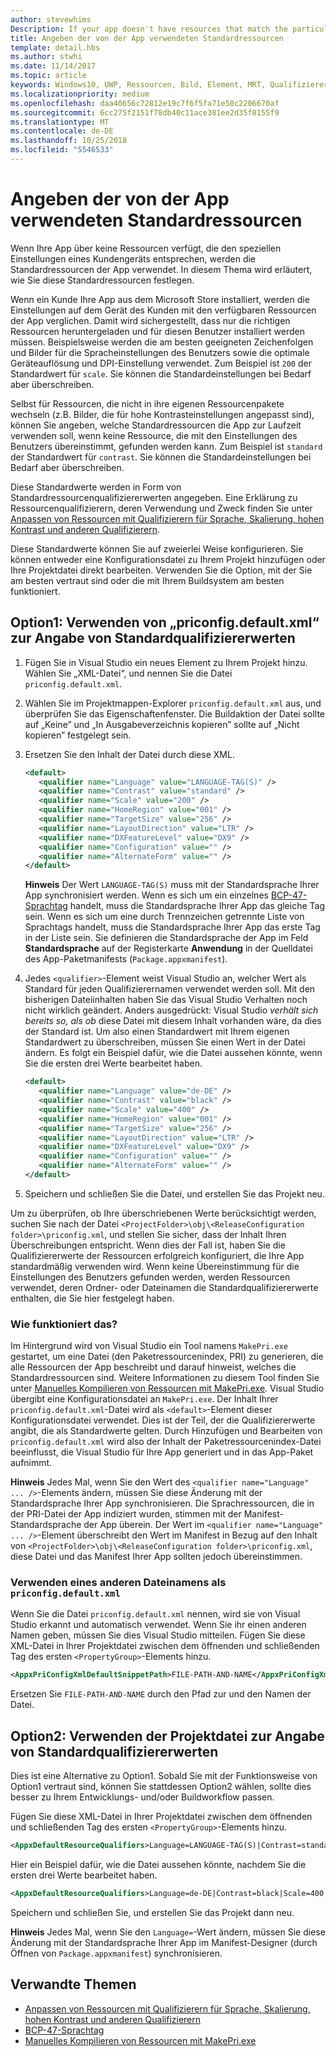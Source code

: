 ```yaml
---
author: stevewhims
Description: If your app doesn't have resources that match the particular settings of a customer device, then the app's default resources are used. This topic explains how to specify what those default resources are.
title: Angeben der von der App verwendeten Standardressourcen
template: detail.hbs
ms.author: stwhi
ms.date: 11/14/2017
ms.topic: article
keywords: Windows10, UWP, Ressourcen, Bild, Element, MRT, Qualifizierer
ms.localizationpriority: medium
ms.openlocfilehash: daa40656c72812e19c7f6f5fa71e50c2206670af
ms.sourcegitcommit: 6cc275f2151f78db40c11ace381ee2d35f0155f9
ms.translationtype: MT
ms.contentlocale: de-DE
ms.lasthandoff: 10/25/2018
ms.locfileid: "5546533"
---
```

# <a name="specify-the-default-resources-that-your-app-uses"></a>Angeben der von der App verwendeten Standardressourcen

Wenn Ihre App über keine Ressourcen verfügt, die den speziellen Einstellungen eines Kundengeräts entsprechen, werden die Standardressourcen der App verwendet. In diesem Thema wird erläutert, wie Sie diese Standardressourcen festlegen.

Wenn ein Kunde Ihre App aus dem Microsoft Store installiert, werden die Einstellungen auf dem Gerät des Kunden mit den verfügbaren Ressourcen der App verglichen. Damit wird sichergestellt, dass nur die richtigen Ressourcen heruntergeladen und für diesen Benutzer installiert werden müssen. Beispielsweise werden die am besten geeigneten Zeichenfolgen und Bilder für die Spracheinstellungen des Benutzers sowie die optimale Geräteauflösung und DPI-Einstellung verwendet. Zum Beispiel ist `200` der Standardwert für `scale`. Sie können die Standardeinstellungen bei Bedarf aber überschreiben.

Selbst für Ressourcen, die nicht in ihre eigenen Ressourcenpakete wechseln (z.B. Bilder, die für hohe Kontrasteinstellungen angepasst sind), können Sie angeben, welche Standardressourcen die App zur Laufzeit verwenden soll, wenn keine Ressource, die mit den Einstellungen des Benutzers übereinstimmt, gefunden werden kann. Zum Beispiel ist `standard` der Standardwert für `contrast`. Sie können die Standardeinstellungen bei Bedarf aber überschreiben.

Diese Standardwerte werden in Form von Standardressourcenqualifiziererwerten angegeben. Eine Erklärung zu Ressourcenqualifizierern, deren Verwendung und Zweck finden Sie unter [Anpassen von Ressourcen mit Qualifizierern für Sprache, Skalierung, hohen Kontrast und anderen Qualifizierern](tailor-resources-lang-scale-contrast.md).

Diese Standardwerte können Sie auf zweierlei Weise konfigurieren. Sie können entweder eine Konfigurationsdatei zu Ihrem Projekt hinzufügen oder Ihre Projektdatei direkt bearbeiten. Verwenden Sie die Option, mit der Sie am besten vertraut sind oder die mit Ihrem Buildsystem am besten funktioniert.

## <a name="option-1-use-priconfigdefaultxml-to-specify-default-qualifier-values"></a>Option1: Verwenden von „priconfig.default.xml“ zur Angabe von Standardqualifiziererwerten

1. Fügen Sie in Visual Studio ein neues Element zu Ihrem Projekt hinzu. Wählen Sie „XML-Datei“, und nennen Sie die Datei `priconfig.default.xml`.
2. Wählen Sie im Projektmappen-Explorer `priconfig.default.xml` aus, und überprüfen Sie das Eigenschaftenfenster. Die Buildaktion der Datei sollte auf „Keine” und „In Ausgabeverzeichnis kopieren” sollte auf „Nicht kopieren” festgelegt sein.
3. Ersetzen Sie den Inhalt der Datei durch diese XML.
   ```xml
   <default>
      <qualifier name="Language" value="LANGUAGE-TAG(S)" />
      <qualifier name="Contrast" value="standard" />
      <qualifier name="Scale" value="200" />
      <qualifier name="HomeRegion" value="001" />
      <qualifier name="TargetSize" value="256" />
      <qualifier name="LayoutDirection" value="LTR" />
      <qualifier name="DXFeatureLevel" value="DX9" />
      <qualifier name="Configuration" value="" />
      <qualifier name="AlternateForm" value="" />
   </default>
   ```
   
   **Hinweis** Der Wert `LANGUAGE-TAG(S)` muss mit der Standardsprache Ihrer App synchronisiert werden. Wenn es sich um ein einzelnes [BCP-47-Sprachtag](http://go.microsoft.com/fwlink/p/?linkid=227302) handelt, muss die Standardsprache Ihrer App das gleiche Tag sein. Wenn es sich um eine durch Trennzeichen getrennte Liste von Sprachtags handelt, muss die Standardsprache Ihrer App das erste Tag in der Liste sein. Sie definieren die Standardsprache der App im Feld **Standardsprache** auf der Registerkarte **Anwendung** in der Quelldatei des App-Paketmanifests (`Package.appxmanifest`).

4. Jedes `<qualifier>`-Element weist Visual Studio an, welcher Wert als Standard für jeden Qualifizierernamen verwendet werden soll. Mit den bisherigen Dateiinhalten haben Sie das Visual Studio Verhalten noch nicht wirklich geändert. Anders ausgedrückt: Visual Studio *verhält sich bereits so, als ob* diese Datei mit diesem Inhalt vorhanden wäre, da dies der Standard ist. Um also einen Standardwert mit Ihrem eigenen Standardwert zu überschreiben, müssen Sie einen Wert in der Datei ändern. Es folgt ein Beispiel dafür, wie die Datei aussehen könnte, wenn Sie die ersten drei Werte bearbeitet haben.
   ```xml
   <default>
      <qualifier name="Language" value="de-DE" />
      <qualifier name="Contrast" value="black" />
      <qualifier name="Scale" value="400" />
      <qualifier name="HomeRegion" value="001" />
      <qualifier name="TargetSize" value="256" />
      <qualifier name="LayoutDirection" value="LTR" />
      <qualifier name="DXFeatureLevel" value="DX9" />
      <qualifier name="Configuration" value="" />
      <qualifier name="AlternateForm" value="" />
   </default>
   ```
5. Speichern und schließen Sie die Datei, und erstellen Sie das Projekt neu.

Um zu überprüfen, ob Ihre überschriebenen Werte berücksichtigt werden, suchen Sie nach der Datei `<ProjectFolder>\obj\<ReleaseConfiguration folder>\priconfig.xml`, und stellen Sie sicher, dass der Inhalt Ihren Überschreibungen entspricht. Wenn dies der Fall ist, haben Sie die Qualifiziererwerte der Ressourcen erfolgreich konfiguriert, die Ihre App standardmäßig verwenden wird. Wenn keine Übereinstimmung für die Einstellungen des Benutzers gefunden werden, werden Ressourcen verwendet, deren Ordner- oder Dateinamen die Standardqualifiziererwerte enthalten, die Sie hier festgelegt haben.

### <a name="how-does-this-work"></a>Wie funktioniert das?

Im Hintergrund wird von Visual Studio ein Tool namens `MakePri.exe` gestartet, um eine Datei (den Paketressourcenindex, PRI) zu generieren, die alle Ressourcen der App beschreibt und darauf hinweist, welches die Standardressourcen sind. Weitere Informationen zu diesem Tool finden Sie unter [Manuelles Kompilieren von Ressourcen mit MakePri.exe](compile-resources-manually-with-makepri.md). Visual Studio übergibt eine Konfigurationsdatei an `MakePri.exe`. Der Inhalt Ihrer `priconfig.default.xml`-Datei wird als `<default>`-Element dieser Konfigurationsdatei verwendet. Dies ist der Teil, der die Qualifiziererwerte angibt, die als Standardwerte gelten. Durch Hinzufügen und Bearbeiten von `priconfig.default.xml` wird also der Inhalt der Paketressourcenindex-Datei beeinflusst, die Visual Studio für Ihre App generiert und in das App-Paket aufnimmt.

**Hinweis** Jedes Mal, wenn Sie den Wert des `<qualifier name="Language" ... />`-Elements ändern, müssen Sie diese Änderung mit der Standardsprache Ihrer App synchronisieren. Die Sprachressourcen, die in der PRI-Datei der App indiziert wurden, stimmen mit der Manifest-Standardsprache der App überein. Der Wert im `<qualifier name="Language" ... />`-Element überschreibt den Wert im Manifest in Bezug auf den Inhalt von `<ProjectFolder>\obj\<ReleaseConfiguration folder>\priconfig.xml`, diese Datei und das Manifest Ihrer App sollten jedoch übereinstimmen.

### <a name="using-a-different-file-name-than-priconfigdefaultxml"></a>Verwenden eines anderen Dateinamens als `priconfig.default.xml`

Wenn Sie die Datei `priconfig.default.xml` nennen, wird sie von Visual Studio erkannt und automatisch verwendet. Wenn Sie ihr einen anderen Namen geben, müssen Sie dies Visual Studio mitteilen. Fügen Sie diese XML-Datei in Ihrer Projektdatei zwischen dem öffnenden und schließenden Tag des ersten `<PropertyGroup>`-Elements hinzu.

```xml
<AppxPriConfigXmlDefaultSnippetPath>FILE-PATH-AND-NAME</AppxPriConfigXmlDefaultSnippetPath>
```

Ersetzen Sie `FILE-PATH-AND-NAME` durch den Pfad zur und den Namen der Datei.

## <a name="option-2-use-your-project-file-to-specify-default-qualifier-values"></a>Option2: Verwenden der Projektdatei zur Angabe von Standardqualifiziererwerten

Dies ist eine Alternative zu Option1. Sobald Sie mit der Funktionsweise von Option1 vertraut sind, können Sie stattdessen Option2 wählen, sollte dies besser zu Ihrem Entwicklungs- und/oder Buildworkflow passen.

Fügen Sie diese XML-Datei in Ihrer Projektdatei zwischen dem öffnenden und schließenden Tag des ersten `<PropertyGroup>`-Elements hinzu.

```xml
<AppxDefaultResourceQualifiers>Language=LANGUAGE-TAG(S)|Contrast=standard|Scale=200|HomeRegion=001|TargetSize=256|LayoutDirection=LTR|DXFeatureLevel=DX9|Configuration=|AlternateForm=</AppxDefaultResourceQualifiers>
```

Hier ein Beispiel dafür, wie die Datei aussehen könnte, nachdem Sie die ersten drei Werte bearbeitet haben.

```xml
<AppxDefaultResourceQualifiers>Language=de-DE|Contrast=black|Scale=400|HomeRegion=001|TargetSize=256|LayoutDirection=LTR|DXFeatureLevel=DX9|Configuration=|AlternateForm=</AppxDefaultResourceQualifiers>
```

Speichern und schließen Sie, und erstellen Sie das Projekt dann neu.

**Hinweis** Jedes Mal, wenn Sie den `Language=`-Wert ändern, müssen Sie diese Änderung mit der Standardsprache Ihrer App im Manifest-Designer (durch Öffnen von `Package.appxmanifest`) synchronisieren.

## <a name="related-topics"></a>Verwandte Themen

* [Anpassen von Ressourcen mit Qualifizierern für Sprache, Skalierung, hohen Kontrast und anderen Qualifizierern](tailor-resources-lang-scale-contrast.md)
* [BCP-47-Sprachtag](http://go.microsoft.com/fwlink/p/?linkid=227302)
* [Manuelles Kompilieren von Ressourcen mit MakePri.exe](compile-resources-manually-with-makepri.md)
